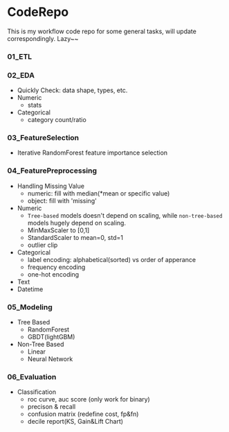 # CodeRepo

This is my workflow code repo for some general tasks, will update correspondingly. Lazy~~

### 01_ETL
### 02_EDA
+ Quickly Check: data shape, types, etc.
+ Numeric
  + stats
+ Categorical 
  + category count/ratio
  
### 03_FeatureSelection
+ Iterative RandomForest feature importance selection

### 04_FeaturePreprocessing
+ Handling Missing Value
  + numeric: fill  with median(*mean or specific value)
  + object: fill with 'missing'
+ Numeric
  + `Tree-based` models doesn't depend on scaling, while `non-tree-based` models hugely depend on scaling.
  + MinMaxScaler to [0,1]
  + StandardScaler to mean=0, std=1
  + outlier clip
+ Categorical
  + label encoding: alphabetical(sorted) vs order of apperance
  + frequency encoding
  + one-hot encoding
+ Text
+ Datetime

### 05_Modeling
+ Tree Based
  + RandomForest
  + GBDT(lightGBM)
+ Non-Tree Based
  + Linear
  + Neural Network
  
### 06_Evaluation
+ Classification 
  + roc curve, auc score (only work for binary)
  + precison & recall
  + confusion matrix (redefine cost, fp&fn)
  + decile report(KS, Gain&Lift Chart)
